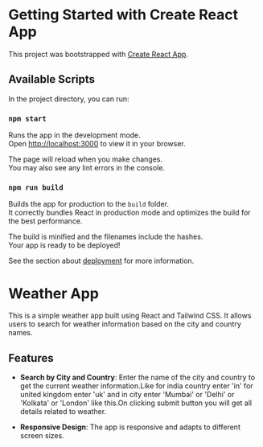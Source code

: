# Getting Started with Create React App

This project was bootstrapped with [Create React App](https://github.com/facebook/create-react-app).

## Available Scripts

In the project directory, you can run:

### `npm start`

Runs the app in the development mode.\
Open [http://localhost:3000](http://localhost:3000) to view it in your browser.

The page will reload when you make changes.\
You may also see any lint errors in the console.


### `npm run build`

Builds the app for production to the `build` folder.\
It correctly bundles React in production mode and optimizes the build for the best performance.

The build is minified and the filenames include the hashes.\
Your app is ready to be deployed!

See the section about [deployment](https://facebook.github.io/create-react-app/docs/deployment) for more information.

# Weather App

This is a simple weather app built using React and Tailwind CSS. It allows users to search for weather information based on the city and country names.

## Features

- **Search by City and Country**: Enter the name of the city and country to get the current weather information.Like for india country enter 'in' for united kingdom enter 'uk' and in city enter 'Mumbai' or 'Delhi' or 'Kolkata' or 'London' like this.On clicking submit button you will get all details related to weather.

- **Responsive Design**: The app is responsive and adapts to different screen sizes.
